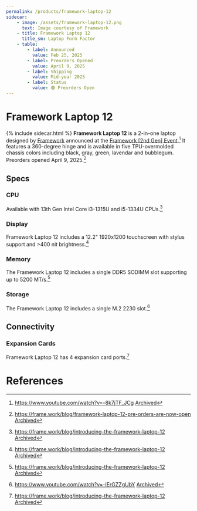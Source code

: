 ```yaml
---
permalink: /products/framework-laptop-12
sidecar:
    - image: /assets/framework-laptop-12.png
      text: Image courtesy of Framework
    - title: Framework Laptop 12
      title_sm: Laptop Form Factor
    - table:
        - label: Announced
          value: Feb 25, 2025
        - label: Preorders Opened
          value: April 9, 2025
        - label: Shipping
          value: Mid-year 2025
        - label: Status
          value: 🟢 Preorders Open
---
```

# Framework Laptop 12
{% include sidecar.html %}
**Framework Laptop 12** is a 2-in-one laptop designed by [Framework](/framework-computer-inc) announced at the [Framework [2nd Gen] Event](/events/2nd-gen).[^1] It features a 360-degree hinge and is available in five TPU-overmolded chassis colors including black, gray, green, lavendar and bubblegum. Preorders opened April 9, 2025.[^4]

## Specs
### CPU
Available with 13th Gen Intel Core i3-1315U and i5-1334U CPUs.[^2]

### Display
Framework Laptop 12 includes a 12.2" 1920x1200 touchscreen with stylus support and >400 nit brightness.[^2]

### Memory
The Framework Laptop 12 includes a single DDR5 SODIMM slot supporting up to 5200 MT/s.[^2]

### Storage
The Framework Laptop 12 includes a single M.2 2230 slot.[^3]

## Connectivity
### Expansion Cards
Framework Laptop 12 has 4 expansion card ports.[^2]

# References
[^1]: <https://www.youtube.com/watch?v=-8k7jTF_JCg> [Archived](http://web.archive.org/web/20250402013005/https://www.youtube.com/watch?v=-8k7jTF_JCg) 
[^2]: <https://frame.work/blog/introducing-the-framework-laptop-12> [Archived](http://web.archive.org/web/20250407150846/https://frame.work/blog/introducing-the-framework-laptop-12) 
[^3]: <https://www.youtube.com/watch?v=-lErGZZgUbY> [Archived](http://web.archive.org/web/20250411062307/https://www.youtube.com/watch?v=-lErGZZgUbY) 
[^4]: <https://frame.work/blog/framework-laptop-12-pre-orders-are-now-open> [Archived](https://web.archive.org/web/20250621022552/https://frame.work/blog/framework-laptop-12-pre-orders-are-now-open) 
